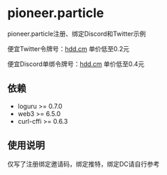 # pioneer.particle
pioneer.particle注册、绑定Discord和Twitter示例

便宜Twitter令牌号：[hdd.cm](https://hdd.cm/)  单价低至0.2元

便宜Discord单绑令牌号：[hdd.cm](https://hdd.cm/)  单价低至0.4元


## 依赖

- loguru >= 0.7.0
- web3 >= 6.5.0
- curl-cffi >= 0.6.3



## 使用说明

仅写了注册绑定邀请码，绑定推特，绑定DC请自行参考
